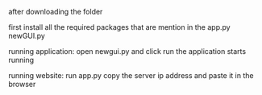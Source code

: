 after downloading the folder

first install all the required packages that are mention in the app.py newGUI.py

running application:
open newgui.py and click run
the application starts running

running website:
run app.py 
copy the server ip address and paste it in the browser
